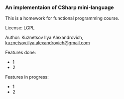 ### An implementaion of CSharp mini-language

This is a homework for functional programming course.

License: LGPL

Author: Kuznetsov Ilya Alexandrovich, kuznetsov.ilya.alexandrovich@gmail.com

Features done:

- 1
- 2

Features in progress:

- 1
- 2
